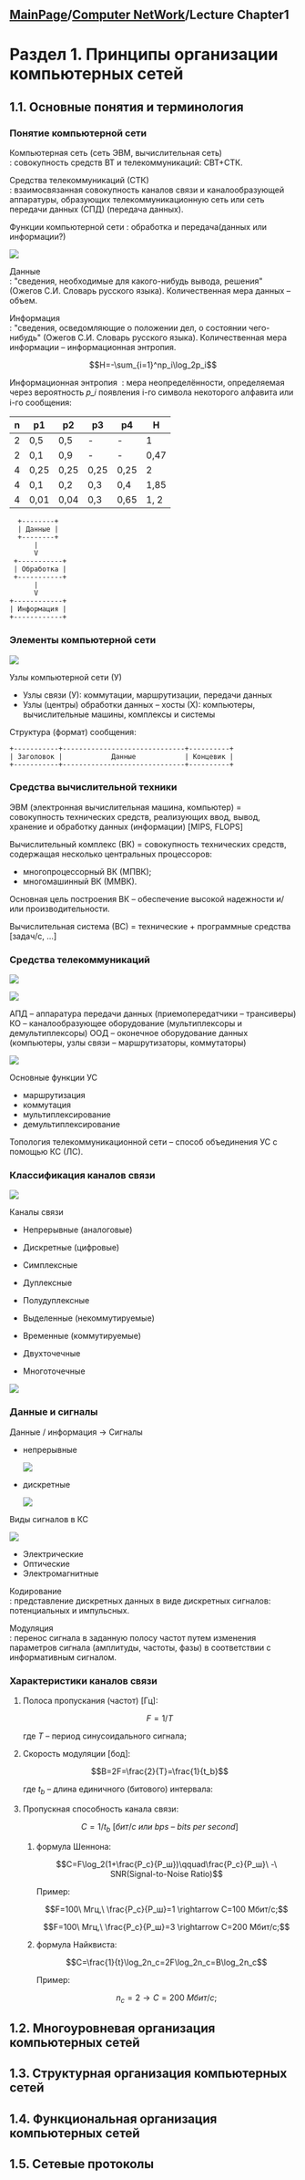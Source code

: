## [MainPage](../../index.md)/[Computer NetWork](../README.md)/Lecture Chapter1

# Раздел 1. Принципы организации компьютерных сетей

## 1.1. Основные понятия и терминология

### Понятие компьютерной сети

Компьютерная сеть (сеть ЭВМ, вычислительная сеть)  
: совокупность средств ВТ и телекоммуникаций:  СВТ+СТК.

Средства телекоммуникаций (СТК)  
: взаимосвязанная совокупность каналов связи и каналообразующей аппаратуры, образующих телекоммуникационную сеть или сеть передачи данных (СПД)  (передача данных).

Функции компьютерной сети
: обработка и передача(данных или информации?)

![](../pic/Lecture_Chapter1.1-1.png)

Данные  
: "сведения, необходимые для какого-нибудь вывода, решения" (Ожегов С.И. Словарь русского языка). Количественная мера данных – объем.

Информация  
: "сведения, осведомляющие о положении дел, о состоянии чего-нибудь" (Ожегов С.И. Словарь русского языка). Количественная мера информации – информационная энтропия. 

$$H=-\sum_{i=1}^np_i\log_2p_i$$

Информационная энтропия  
: мера неопределённости, определяемая через вероятность 𝑝_𝑖 появления i-го символа некоторого алфавита или i-го сообщения:

| n | p1   | p2   | p3   | p4   | H    |
|---|------|------|------|------|------|
| 2 | 0,5  | 0,5  | -    | -    | 1    |
| 2 | 0,1  | 0,9  | -    | -    | 0,47 |
| 4 | 0,25 | 0,25 | 0,25 | 0,25 | 2    |
| 4 | 0,1  | 0,2  | 0,3  | 0,4  | 1,85 |
| 4 | 0,01 | 0,04 | 0,3  | 0,65 | 1, 2 |

```text
  +--------+
  | Данные |
  +--------+
      |
      V
 +-----------+
 | Обработка |
 +-----------+
      |
      V
+------------+
| Информация |
+------------+
```

### Элементы компьютерной сети

![](../pic/Lecture_Chapter1.1-2.png)

Узлы компьютерной сети (У)
- Узлы связи (У): коммутации, маршрутизации, передачи данных 
- Узлы (центры) обработки данных – хосты (Х):
компьютеры, вычислительные машины, комплексы и системы

Структура (формат) сообщения:

```text
+-----------+------------------------------+----------+
| Заголовок |            Данные            | Концевик |
+-----------+------------------------------+----------+ 
```

### Средства вычислительной техники

ЭВМ (электронная вычислительная машина, компьютер) = совокупность технических средств, реализующих ввод, вывод, хранение и обработку данных (информации) [MIPS, FLOPS]

Вычислительный комплекс (ВК) = совокупность технических средств, содержащая несколько центральных процессоров:
- многопроцессорный ВК (МПВК);
- многомашинный ВК (ММВК).

Основная цель построения ВК – обеспечение высокой надежности и/или производительности.

Вычислительная система (ВС)  = технические + программные средства [задач/с, …]

### Средства телекоммуникаций

![](../pic/Lecture_Chapter1.1-3.png)

![](../pic/Lecture_Chapter1.1-4.png)

АПД – аппаратура передачи данных (приемопередатчики – трансиверы)
КО – каналообразующее оборудование (мультиплексоры и демультиплексоры)
ООД – оконечное оборудование данных (компьютеры, узлы связи – маршрутизаторы, коммутаторы)

![](../pic/Lecture_Chapter1.1-5.png)

Основные функции УС
- маршрутизация
- коммутация
- мультиплексирование
- демультиплексирование

Топология телекоммуникационной сети – способ объединения УС с помощью  КС (ЛС).

### Классификация каналов связи

![](../pic/Lecture_Chapter1.1-6.png)

Каналы связи
- Непрерывные (аналоговые)
- Дискретные (цифровые)

- Симплексные
- Дуплексные
- Полудуплексные

- Выделенные (некоммутируемые)
- Временные (коммутируемые)

- Двухточечные
- Многоточечные

![](../pic/Lecture_Chapter1.1-7.png)

### Данные и сигналы

Данные / информация -> Сигналы
- непрерывные
  
  ![](../pic/Lecture_Chapter1.1-8.png)

- дискретные

  ![](../pic/Lecture_Chapter1.1-9.png)

Виды сигналов в КС 

![](../pic/Lecture_Chapter1.1-10.png)

- Электрические
- Оптические
- Электромагнитные

Кодирование  
: представление дискретных данных в виде дискретных сигналов:  потенциальных и импульсных.

Модуляция  
: перенос сигнала в заданную полосу частот путем изменения параметров сигнала (амплитуды, частоты, фазы) в соответствии с информативным сигналом. 

### Характеристики каналов связи 

1. Полоса пропускания (частот) [Гц]: 

   $$F=1/T$$  

   где  $Т$ – период синусоидального сигнала;

2. Скорость модуляции [бод]:
   
   $$B=2F=\frac{2}{T}=\frac{1}{t_b}$$

   где $t_b$ – длина единичного (битового) интервала:

3. Пропускная способность канала связи:
   
   $$C=1/t_b\ [бит/с\ или\ bps\ –\ bits\ per\ second] $$

   1. формула Шеннона:

      $$C=F\log_2(1+\frac{P_с}{P_ш})\qquad\frac{P_с}{P_ш}\ -\ SNR(Signal-to-Noise Ratio)$$ 

      Пример:  
      
      $$F=100\ Мгц,\ \frac{P_с}{P_ш}=1 \rightarrow C=100 Мбит/с;$$  

      $$F=100\ Мгц,\ \frac{P_с}{P_ш}=3 \rightarrow C=200 Мбит/с;$$ 

   2. формула Найквиста:
      
      $$C=\frac{1}{t}\log_2n_c=2F\log_2n_c=B\log_2n_c$$

      Пример: 

      $$n_c=2 \rightarrow C=200\ Мбит/с;$$




## 1.2. Многоуровневая организация компьютерных сетей
## 1.3. Структурная  организация компьютерных сетей
## 1.4. Функциональная  организация компьютерных сетей
## 1.5. Сетевые  протоколы


